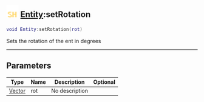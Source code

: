 ## <img src="../../.gitbook/assets/shared.png" width="32" height="32" /> [Entity](../entity/README.md):setRotation

```lua
void Entity:setRotation(rot)
```

Sets the rotation of the ent in degrees

------
## Parameters

| Type   | Name | Description | Optional |
| ------ | ---- | ----------- | -------: |
| [Vector](../vector/README.md) | rot | No description |  |

